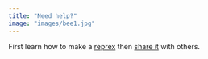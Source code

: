 ```yaml
---
title: "Need help?"
image: "images/bee1.jpg"
---
```


First learn how to make a [reprex](/help/#reprex) then [share it](/help/#where-to-ask) with others.

   
